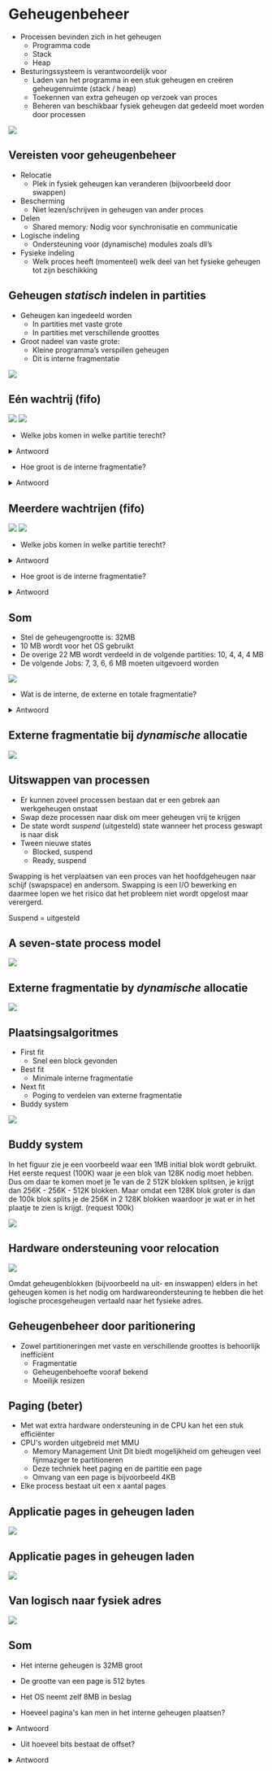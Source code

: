 # Geheugenbeheer
- Processen bevinden zich in het geheugen
  - Programma code
  - Stack
  - Heap
- Besturingssysteem is verantwoordelijk voor
  - Laden van het programma in een stuk geheugen en creëren geheugenruimte (stack / heap)
  - Toekennen van extra geheugen op verzoek van proces
  - Beheren van beschikbaar fysiek geheugen dat gedeeld moet worden door processen

![](https://i.imgur.com/7UY2MfY.png)

## Vereisten voor geheugenbeheer
- Relocatie
   - Plek in fysiek geheugen kan veranderen (bijvoorbeeld door swappen)
- Bescherming
   - Niet lezen/schrijven in geheugen van ander proces
- Delen
   - Shared memory: Nodig voor synchronisatie en communicatie
- Logische indeling
   - Ondersteuning voor (dynamische) modules zoals dll’s
- Fysieke indeling
   - Welk proces heeft (momenteel) welk deel van het fysieke geheugen tot zijn beschikking
   
## Geheugen *statisch* indelen in partities
- Geheugen kan ingedeeld worden
   - In partities met vaste grote
   - In partities met verschillende groottes
- Groot nadeel van vaste grote:
   - Kleine programma’s verspillen geheugen
   - Dit is interne fragmentatie
   
![](https://i.imgur.com/1VSzA3h.png)

## Eén wachtrij (fifo)
![](https://i.imgur.com/DJtoX3r.png)
![](https://i.imgur.com/bvkH6zJ.png)

- Welke jobs komen in welke partitie terecht?
<details>
  <summary>Antwoord</summary>
    <img src="https://i.imgur.com/SQLYwEr.png" alt="">
    <img src="https://i.imgur.com/5uNzaJb.png" alt="">
</details>

- Hoe groot is de interne fragmentatie?
<details>
  <summary>Antwoord</summary>
    <img src="https://i.imgur.com/YP2rZhG.png" alt="">
</details>

## Meerdere wachtrijen (fifo)
![](https://i.imgur.com/MLkablp.png)
![](https://i.imgur.com/L70DEJ8.png)

- Welke jobs komen in welke partitie terecht?
<details>
  <summary>Antwoord</summary>
    <img src="https://i.imgur.com/UlgGGT9.png" alt="">
</details>

- Hoe groot is de interne fragmentatie?
<details>
  <summary>Antwoord</summary>
    <img src="https://i.imgur.com/2blHfpb.png" alt="">
</details>

## Som
- Stel de geheugengrootte is: 32MB
- 10 MB wordt voor het OS gebruikt
- De overige 22 MB wordt verdeeld in de volgende partities: 10, 4, 4, 4 MB
- De volgende Jobs: 7, 3, 6, 6 MB moeten uitgevoerd worden

![](https://i.imgur.com/3j8kZ5j.png)

- Wat is de interne, de externe en totale fragmentatie?
<details>
<summary>Antwoord</summary>
<img src="https://i.imgur.com/0dHC92O.png" alt="">
  
- Uitleg plaatje:
- Job 1 (7MB) gaat in de 2e 10MB partitie
- Job 2 (3MB) gaat in de 1e 4MB partitie
- De andere jobs kunnen nergens in
- (In het plaatje staat 4-1 = 1MB dat moet 4-3 = 1MB zijn)
- Interne fragmentatie = 3 + 1 = 4 MB
- Externe fragmentatie = 4 + 4 = 8 MB
- Totale fragmenetatie = 4 + 8 = 12 MB
- 2 jobs moeten wachten terwijl alle jobs 22 MB nodig hebben er ok ook 22 MB beschikbaar is!
</details>

## Externe fragmentatie bij *dynamische* allocatie
![](https://i.imgur.com/WQAshYH.png)

## Uitswappen van processen
- Er kunnen zoveel processen bestaan dat er een gebrek aan werkgeheugen onstaat
- Swap deze processen naar disk om meer geheugen vrij te krijgen
- De state wordt *suspend* (uitgesteld) state wanneer het process geswapt is naar disk
- Tween nieuwe states
  - Blocked, suspend
  - Ready, suspend
  
Swapping is het verplaatsen van een proces van het hoofdgeheugen naar schijf (swapspace) en andersom.
Swapping is een I/O bewerking en daarmee lopen we het risico dat het probleem niet wordt opgelost maar verergerd.

Suspend = uitgesteld

## A seven-state process model
![](https://i.imgur.com/WvoeaQV.png)

## Externe fragmentatie by *dynamische* allocatie
![](https://i.imgur.com/HKgyZom.png)

## Plaatsingsalgoritmes
- First fit
  - Snel een block gevonden
- Best fit
  - Minimale interne fragmentatie
- Next fit
  - Poging to verdelen van externe fragmentatie
- Buddy system

![](https://i.imgur.com/PjCHpMy.png)

## Buddy system
In het figuur zie je een voorbeeld waar een 1MB initial blok wordt gebruikt. Het eerste request (100K) waar je een blok van 128K
nodig moet hebben. Dus om daar te komen moet je 1e van de 2 512K blokken splitsen, je krijgt dan 256K - 256K - 512K blokken.
Maar omdat een 128K blok groter is dan de 100k blok splits je de 256K in 2 128K blokken waardoor je wat er in het plaatje te zien
is krijgt. (request 100k)

![](https://i.imgur.com/BjB70Wd.png)

## Hardware ondersteuning voor relocation
![](https://i.imgur.com/WzRopIe.png)

Omdat geheugenblokken (bijvoorbeeld na uit- en inswappen) elders in het geheugen komen is het nodig om hardwareondersteuning te hebben die het logische procesgeheugen vertaald naar het fysieke adres.

## Geheugenbeheer door paritionering
- Zowel partitioneringen met vaste en verschillende groottes is behoorlijk inefficiënt
  - Fragmentatie
  - Geheugenbehoefte vooraf bekend
  - Moeilijk resizen

## Paging (beter)
- Met wat extra hardware ondersteuning in de CPU kan het een stuk efficiënter
- CPU's worden uitgebreid met MMU
  - Memory Management Unit
Dit biedt mogelijkheid om geheugen veel fijnmaziger te partitioneren
  - Deze techniek heet paging en de partitie een page
  - Omvang van een page is bijvoorbeeld 4KB
- Elke process bestaat uit een x aantal pages

## Applicatie pages in geheugen laden
![](https://i.imgur.com/184YaYC.png)

## Applicatie pages in geheugen laden
![](https://i.imgur.com/FJLGPNC.png)

## Van logisch naar fysiek adres
![](https://i.imgur.com/wyUVsgs.png)

## Som
- Het interne geheugen is 32MB groot
- De grootte van een page is 512 bytes
- Het OS neemt zelf 8MB in beslag

- Hoeveel pagina's kan men in het interne geheugen plaatsen?
<details>
  <summary>Antwoord</summary>
  
- 32MB - 8MB = 23MB
- 24MB = 24000 kb / 0,5 kb (pagina) = 48000 pagina's
</details>

- Uit hoeveel bits bestaat de offset?
<details>
  <summary>Antwoord</summary>
  
- 512 bytes per pagina = 9 bits off
</details>

